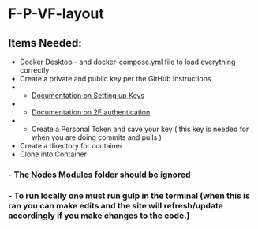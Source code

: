 # F-P-VF-layout
## Items Needed:
- Docker Desktop - and docker-compose.yml file to load everything correctly
- Create a private and public key per the GitHub Instructions 
- - <a href="https://docs.github.com/en/authentication/connecting-to-github-with-ssh/generating-a-new-ssh-key-and-adding-it-to-the-ssh-agent">Documentation on Setting up Keys</a>
- - <a href="https://docs.github.com/en/authentication/securing-your-account-with-two-factor-authentication-2fa/configuring-two-factor-authentication">Documentation on 2F authentication</a>
- - Create a Personal Token and save your key ( this key is needed for when you are doing commits and pulls )
- Create a directory for container 
- Clone into Container
### - The Nodes Modules folder should be ignored 
### - To run locally one must run gulp in the terminal (when this is ran you can make edits and the site will refresh/update accordingly if you make changes to the code.) 
